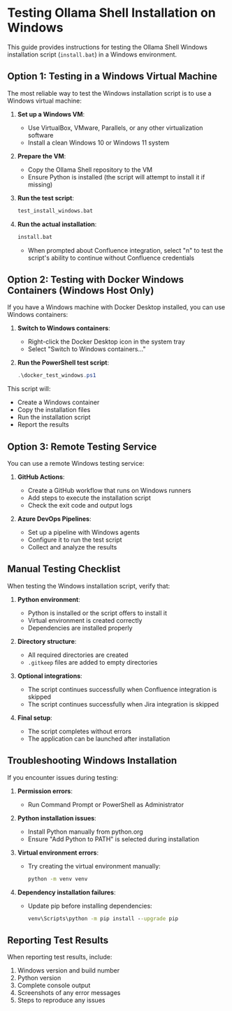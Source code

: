 # Testing Ollama Shell Installation on Windows

This guide provides instructions for testing the Ollama Shell Windows installation script (`install.bat`) in a Windows environment.

## Option 1: Testing in a Windows Virtual Machine

The most reliable way to test the Windows installation script is to use a Windows virtual machine:

1. **Set up a Windows VM**:
   - Use VirtualBox, VMware, Parallels, or any other virtualization software
   - Install a clean Windows 10 or Windows 11 system

2. **Prepare the VM**:
   - Copy the Ollama Shell repository to the VM
   - Ensure Python is installed (the script will attempt to install it if missing)

3. **Run the test script**:
   ```cmd
   test_install_windows.bat
   ```

4. **Run the actual installation**:
   ```cmd
   install.bat
   ```
   - When prompted about Confluence integration, select "n" to test the script's ability to continue without Confluence credentials

## Option 2: Testing with Docker Windows Containers (Windows Host Only)

If you have a Windows machine with Docker Desktop installed, you can use Windows containers:

1. **Switch to Windows containers**:
   - Right-click the Docker Desktop icon in the system tray
   - Select "Switch to Windows containers..."

2. **Run the PowerShell test script**:
   ```powershell
   .\docker_test_windows.ps1
   ```

This script will:
- Create a Windows container
- Copy the installation files
- Run the installation script
- Report the results

## Option 3: Remote Testing Service

You can use a remote Windows testing service:

1. **GitHub Actions**:
   - Create a GitHub workflow that runs on Windows runners
   - Add steps to execute the installation script
   - Check the exit code and output logs

2. **Azure DevOps Pipelines**:
   - Set up a pipeline with Windows agents
   - Configure it to run the test script
   - Collect and analyze the results

## Manual Testing Checklist

When testing the Windows installation script, verify that:

1. **Python environment**:
   - Python is installed or the script offers to install it
   - Virtual environment is created correctly
   - Dependencies are installed properly

2. **Directory structure**:
   - All required directories are created
   - `.gitkeep` files are added to empty directories

3. **Optional integrations**:
   - The script continues successfully when Confluence integration is skipped
   - The script continues successfully when Jira integration is skipped

4. **Final setup**:
   - The script completes without errors
   - The application can be launched after installation

## Troubleshooting Windows Installation

If you encounter issues during testing:

1. **Permission errors**:
   - Run Command Prompt or PowerShell as Administrator

2. **Python installation issues**:
   - Install Python manually from python.org
   - Ensure "Add Python to PATH" is selected during installation

3. **Virtual environment errors**:
   - Try creating the virtual environment manually:
     ```cmd
     python -m venv venv
     ```

4. **Dependency installation failures**:
   - Update pip before installing dependencies:
     ```cmd
     venv\Scripts\python -m pip install --upgrade pip
     ```

## Reporting Test Results

When reporting test results, include:

1. Windows version and build number
2. Python version
3. Complete console output
4. Screenshots of any error messages
5. Steps to reproduce any issues
